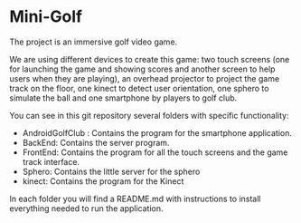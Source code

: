 # Mini-Golf

The project is an immersive golf video game. 

We are using different devices to create this game: two touch screens (one for launching the game and showing scores and another screen to help users when they are playing), an overhead projector to project the game track on the floor, one kinect to detect user orientation, one sphero to simulate the ball and one smartphone by players to golf club. 

You can see in this git repository several folders with specific functionality:
- AndroidGolfClub : Contains the program for the smartphone application.
- BackEnd: Contains the server program.
- FrontEnd: Contains the program for all the touch screens and the game track interface.
- Sphero: Contains the little server for the sphero
- kinect: Contains the program for the Kinect

In each folder you will find a README.md with instructions to install everything needed to run the application.
